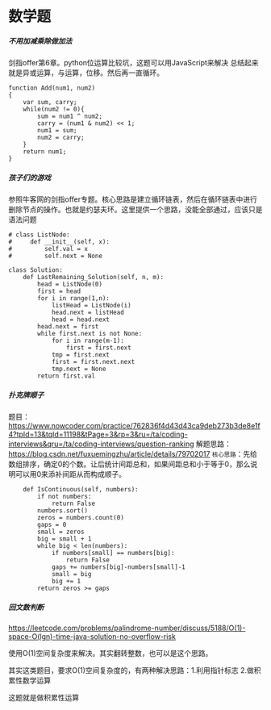 # 数学题
##### 不用加减乘除做加法
剑指offer第6章。python位运算比较坑，这题可以用JavaScript来解决
总结起来就是异或运算，与运算，位移。然后再一直循环。
```
function Add(num1, num2)
{
    var sum, carry;
    while(num2 != 0){
        sum = num1 ^ num2;
        carry = (num1 & num2) << 1;
        num1 = sum;
        num2 = carry;
    }
    return num1;
}
```
##### 孩子们的游戏
参照牛客网的剑指offer专题。核心思路是建立循环链表，然后在循环链表中进行删除节点的操作。也就是约瑟夫环。这里提供一个思路，没能全部通过，应该只是语法问题
```
# class ListNode:
#     def __init__(self, x):
#         self.val = x
#         self.next = None

class Solution:
    def LastRemaining_Solution(self, n, m):
        head = ListNode(0)
        first = head
        for i in range(1,n):
            listHead = ListNode(i)
            head.next = listHead
            head = head.next
        head.next = first
        while first.next is not None:
            for i in range(m-1):
                first = first.next
            tmp = first.next
            first = first.next.next
            tmp.next = None
        return first.val
```
##### 扑克牌顺子
题目： https://www.nowcoder.com/practice/762836f4d43d43ca9deb273b3de8e1f4?tpId=13&tqId=11198&tPage=3&rp=3&ru=/ta/coding-interviews&qru=/ta/coding-interviews/question-ranking
解题思路：
https://blog.csdn.net/fuxuemingzhu/article/details/79702017
`核心思路`：先给数组排序，确定0的个数。让后统计间距总和，如果间距总和小于等于0，那么说明可以用0来添补间距从而构成顺子。

```
    def IsContinuous(self, numbers):
        if not numbers:
            return False
        numbers.sort()
        zeros = numbers.count(0)
        gaps = 0
        small = zeros
        big = small + 1
        while big < len(numbers):
            if numbers[small] == numbers[big]:
                return False
            gaps += numbers[big]-numbers[small]-1
            small = big
            big += 1
        return zeros >= gaps
```

##### 回文数判断
https://leetcode.com/problems/palindrome-number/discuss/5188/O(1)-space-O(lgn)-time-java-solution-no-overflow-risk

使用O(1)空间复杂度来解决。其实翻转整数，也可以是这个思路。

其实这类题目，要求O(1)空间复杂度的，有两种解决思路：1.利用指针标志   2.做积累性数学运算

这题就是做积累性运算

